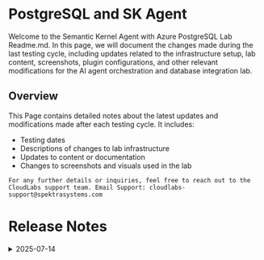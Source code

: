 # PostgreSQL and SK Agent 

Welcome to the Semantic Kernel Agent with Azure PostgreSQL Lab Readme.md. In this page, we will document the changes made during the last testing cycle, including updates related to the infrastructure setup, lab content, screenshots, plugin configurations, and other relevant modifications for the AI agent orchestration and database integration lab.

## Overview

This Page contains detailed notes about the latest updates and modifications made after each testing cycle. It includes:

- Testing dates
- Descriptions of changes to lab infrastructure
- Updates to content or documentation
- Changes to screenshots and visuals used in the lab

`For any further details or inquiries, feel free to reach out to the CloudLabs support team. Email Support: cloudlabs-support@spektrasystems.com`

# Release Notes

<details>
  <summary>2025-07-14</summary>

### Release Date: 2025-07-14

- **Change**: Enhanced the labguide with new latest screenshots according to the new UI Updates in PostgreSQL Connection and the Jupyter Notebook.
  
- **Testing Date**: 2025-07-14

## Infrastructure Changes

NA

## Content Changes

NA
  

## Screenshot Updates

- **Change**: Enhanced the labguide with new latest screenshots according to the new UI Updates PostgreSQL Connection and the Jupyter Notebook.

## Validation Updates

NA

## Testing Notes

- **Test Validation Summary**: Validated the lab guide steps, enhanced the labguide with new latest screenshots.

---
</details>

